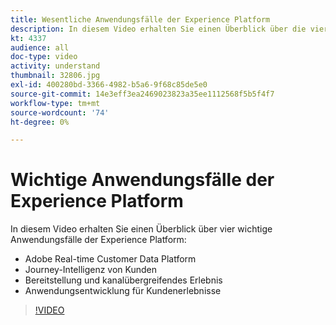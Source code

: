 ```yaml
---
title: Wesentliche Anwendungsfälle der Experience Platform
description: In diesem Video erhalten Sie einen Überblick über die vier wichtigsten Anwendungsfälle von Adobe Experience Platform&mdash, die Echtzeit-Kundendatenplattform, die Journey-Intelligenz von Kunden, die Bereitstellung und das kanalübergreifende Erlebnis sowie die Anwendungsentwicklung für Kundenerlebnisse.
kt: 4337
audience: all
doc-type: video
activity: understand
thumbnail: 32806.jpg
exl-id: 400280bd-3366-4982-b5a6-9f68c85de5e0
source-git-commit: 14e3eff3ea2469023823a35ee1112568f5b5f4f7
workflow-type: tm+mt
source-wordcount: '74'
ht-degree: 0%

---
```


# Wichtige Anwendungsfälle der Experience Platform

In diesem Video erhalten Sie einen Überblick über vier wichtige Anwendungsfälle der Experience Platform:

* Adobe Real-time Customer Data Platform
* Journey-Intelligenz von Kunden
* Bereitstellung und kanalübergreifendes Erlebnis
* Anwendungsentwicklung für Kundenerlebnisse

>[!VIDEO](https://video.tv.adobe.com/v/32806?quality=12&learn=on)
